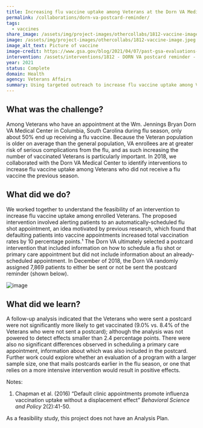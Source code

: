 ```yaml
---
title: Increasing flu vaccine uptake among Veterans at the Dorn VA Medical Center via a reminder postcard
permalink: /collaborations/dorn-va-postcard-reminder/
tags:
  - vaccines
share_image: /assets/img/project-images/othercollabs/1812-vaccine-image.png
image: /assets/img/project-images/othercollabs/1812-vaccine-image.jpeg
image_alt_text: Picture of vaccine
image-credit: https://www.gsa.gov/blog/2021/04/07/past-gsa-evaluations-can-help-inform-current-covid-19-vaccination-efforts
intervention: /assets/interventions/1812 - DORN VA postcard reminder - Intervention Pack.pdf
year: 2021
status: Complete
domain: Health
agency: Veterans Affairs
summary: Using targeted outreach to increase flu vaccine uptake among Veterans at the Dorn VA Medical Center
---
```


## What was the challenge?
Among Veterans who have an appointment at the Wm. Jennings Bryan Dorn VA Medical Center in Columbia, South Carolina during flu season, only about 50% end up receiving a flu vaccine. Because the Veteran population is older on average than the general population, VA enrollees are at greater risk of serious complications from the flu, and as such increasing the number of vaccinated Veterans is particularly important. In 2018, we collaborated with the Dorn VA Medical Center to identify interventions to increase flu vaccine uptake among Veterans who did not receive a flu vaccine the previous season.

## What did we do?
We worked together to understand the feasibility of an intervention to increase flu vaccine uptake among enrolled Veterans. The proposed intervention involved alerting patients to an automatically-scheduled flu shot appointment, an idea motivated by previous research, which found that defaulting patients into vaccine appointments increased total vaccination rates by 10 percentage points.¹ The Dorn VA ultimately selected a postcard intervention that included information on how to schedule a flu shot or primary care appointment but did not include information about an already-scheduled appointment. In December of 2018, the Dorn VA randomly assigned 7,869 patients to either be sent or not be sent the postcard reminder (shown below).

![image]({{site.baseurl}}/assets/img/project-images/othercollabs/1812-image.webp)

## What did we learn?
A follow-up analysis indicated that the Veterans who were sent a postcard were not significantly more likely to get vaccinated (9.0% vs. 8.4% of the Veterans who were not sent a postcard); although the analysis was not powered to detect effects smaller than 2.4 percentage points. There were also no significant differences observed in scheduling a primary care appointment, information about which was also included in the postcard. Further work could explore whether an evaluation of a program with a larger sample size,  one that mails postcards earlier in the flu season, or one that relies on a more intensive intervention would result in positive effects. 

Notes:
1. Chapman et al. (2016) “Default clinic appointments promote influenza vaccination uptake without a displacement effect” _Behavioral Science and Policy_ 2(2):41-50.

As a feasibility study, this project does not have an Analysis Plan.
